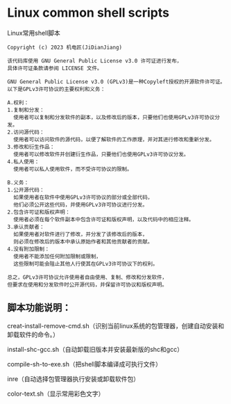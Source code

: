 # Linux common shell scripts
Linux常用shell脚本

```
Copyright (c) 2023 机电匠(JiDianJiang)

该代码库使用 GNU General Public License v3.0 许可证进行发布，
具体许可证条款请参阅 LICENSE 文件。

GNU General Public License v3.0 (GPLv3)是一种Copyleft授权的开源软件许可证。
以下是GPLv3许可协议的主要权利和义务：

A.权利：
1.复制和分发：
  使用者可以复制和分发软件的副本，以及修改后的版本，只要他们也使用GPLv3许可协议分发。
2.访问源代码：
  使用者可以访问软件的源代码，以便了解软件的工作原理，并对其进行修改和重新分发。
3.修改和衍生作品：
  使用者可以修改软件并创建衍生作品，只要他们也使用GPLv3许可协议分发。
4.私人使用：
  使用者可以私人使用软件，而不受许可协议的限制。

B.义务：
1.公开源代码：
  如果使用者在软件中使用GPLv3许可协议的部分或全部代码，
  他们必须公开这些代码，并使用GPLv3许可协议进行分发。
2.包含许可证和版权声明：
  使用者必须在每个软件副本中包含许可证和版权声明，以及代码中的相应注释。
3.承认贡献者：
  如果使用者对软件进行了修改，并分发了该修改后的版本，
  则必须在修改后的版本中承认原始作者和其他贡献者的贡献。
4.没有附加限制：
  使用者不能添加任何附加限制或限制，
  这些限制可能会阻止其他人行使其在GPLv3许可协议下的权利。

总之，GPLv3许可协议允许使用者自由使用、复制、修改和分发软件，
但要求在使用和分发软件时公开源代码，并保留许可协议和版权声明。
```

## 脚本功能说明：

creat-install-remove-cmd.sh（识别当前linux系统的包管理器，创建自动安装和卸载软件的命令。）

install-shc-gcc.sh（自动卸载旧版本并安装最新版的shc和gcc）

compile-sh-to-exe.sh（把shell脚本编译成可执行文件）

inre（自动选择包管理器执行安装或卸载软件包）

color-text.sh（显示常用彩色文字）
